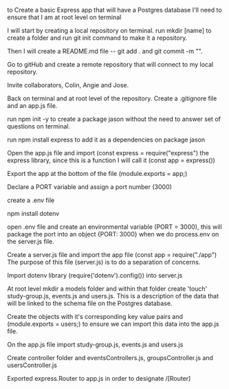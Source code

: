 to Create a basic Express app that will have a Postgres database I'll need to ensure that I am at root level on terminal

I will start by creating a local repository on terminal.  run mkdir [name] to create a folder and run git init command to make it a repository.

Then I will create a README.md file -- git add . and git commit -m "".

Go to gitHub and create a remote repository that will connect to my local repository.

Invite collaborators, Colin, Angie and Jose.

Back on terminal and at root level of the repository.  Create a .gitignore file and an app.js file.

run npm init -y to create a package jason without the need to answer set of questions on terminal.

run npm install express to add it as a dependencies on package jason

Open the app.js file and import (const express = require("express") the express library, since this is a function I will call it (const app = express())

Export the app at the bottom of the file (module.exports = app;)

Declare a PORT variable and assign a port number (3000)

create a .env file

npm install dotenv

open .env file and create an environmental variable (PORT = 3000), this will package the port into an object {PORT: 3000} when we do process.env on the server.js file.

Create a server.js file and import the app file (const app = require("./app")  The purpose of this file (server.js) is to do a separation of concerns.

Import dotenv library (require('dotenv').config()) into server.js

At root level mkdir a models folder and within that folder create 'touch' study-group.js, events.js and users.js.  This is a description of the data that will be linked to the schema file on the Postgres database.

Create the objects with it's corresponding key value pairs and (module.exports = users;) to ensure we can import this data into the app.js file.

On the app.js file import study-group.js, events.js and users.js

Create controller folder and eventsControllers.js, groupsController.js and usersController.js

Exported express.Router to app.js in order to designate /[Router]




